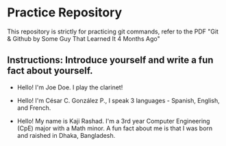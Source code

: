 # Practice Repository

This repository is strictly for practicing git commands, refer to the PDF "Git & Github by Some Guy That Learned It 4 Months Ago"

## Instructions: Introduce yourself and write a fun fact about yourself.

* Hello! I'm Joe Doe. I play the clarinet!

* Hello! I'm César C. González P., I speak 3 languages - Spanish, English, and French.

* Hello! My name is Kaji Rashad. I'm a 3rd year Computer Engineering (CpE) major with a Math minor. A fun fact about me is that I was born and raished in Dhaka, Bangladesh. 